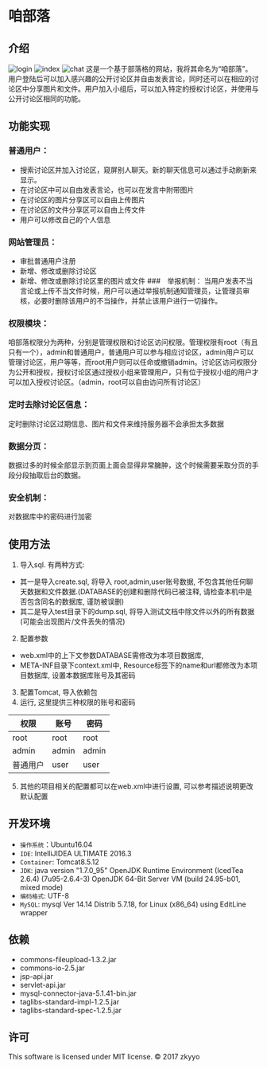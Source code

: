 # 咱部落

## 介绍
![login]()
![index]()
![chat]()
这是一个基于部落格的网站，我将其命名为“咱部落”。用户登陆后可以加入感兴趣的公开讨论区并自由发表言论，同时还可以在相应的讨论区中分享图片和文件。用户加入小组后，可以加入特定的授权讨论区，并使用与公开讨论区相同的功能。

## 功能实现
### 普通用户：
- 搜索讨论区并加入讨论区，窥屏别人聊天。新的聊天信息可以通过手动刷新来显示。
- 在讨论区中可以自由发表言论，也可以在发言中附带图片
- 在讨论区的图片分享区可以自由上传图片
- 在讨论区的文件分享区可以自由上传文件
- 用户可以修改自己的个人信息
### 网站管理员：
- 审批普通用户注册
- 新增、修改或删除讨论区	
- 新增、修改或删除讨论区里的图片或文件
###　举报机制：
当用户发表不当言论或上传不当文件时候，用户可以通过举报机制通知管理员，让管理员审核，必要时删除该用户的不当操作，并禁止该用户进行一切操作。
### 权限模块：
 咱部落权限分为两种，分别是管理权限和讨论区访问权限。管理权限有root（有且只有一个），admin和普通用户，普通用户可以参与相应讨论区，admin用户可以管理讨论区，用户等等，而root用户则可以任命或撤销admin。讨论区访问权限分为公开和授权，授权讨论区通过授权小组来管理用户，只有位于授权小组的用户才可以加入授权讨论区。（admin，root可以自由访问所有讨论区）
### 定时去除讨论区信息：
定时删除讨论区过期信息、图片和文件来维持服务器不会承担太多数据
### 数据分页：
数据过多的时候全部显示到页面上面会显得非常臃肿，这个时候需要采取分页的手段分段抽取后台的数据。
### 安全机制：
对数据库中的密码进行加密

## 使用方法
1. 导入sql. 有两种方式:
 - 其一是导入create.sql, 将导入 root,admin,user账号数据, 不包含其他任何聊天数据和文件数据.(DATABASE的创建和删除代码已被注释, 请检查本机中是否包含同名的数据库, 谨防被误删)
 - 其二是导入test目录下的dump.sql, 将导入测试文档中除文件以外的所有数据(可能会出现图片/文件丢失的情况)
2. 配置参数
 - web.xml中的上下文参数DATABASE需修改为本项目数据库, 
 - META-INF目录下context.xml中, Resource标签下的name和url都修改为本项目数据库, 设置本数据库账号及其密码
3. 配置Tomcat, 导入依赖包
4. 运行, 这里提供三种权限的账号和密码

权限 | 账号 | 密码 
----- | ----- | -----
root | root | root
admin | admin | admin
普通用户 | user | user

5. 其他的项目相关的配置都可以在web.xml中进行设置, 可以参考描述说明更改默认配置

## 开发环境
- `操作系统`：Ubuntu16.04
- `IDE`: IntelliJIDEA ULTIMATE 2016.3
- `Container`: Tomcat8.5.12
- `JDK`: java version "1.7.0_95"
OpenJDK Runtime Environment (IcedTea 2.6.4) (7u95-2.6.4-3)
OpenJDK 64-Bit Server VM (build 24.95-b01, mixed mode)
- `编码格式`: UTF-8
- `MySQL`: mysql  Ver 14.14 Distrib 5.7.18, for Linux (x86_64) using  EditLine wrapper

## 依赖
- commons-fileupload-1.3.2.jar
- commons-io-2.5.jar
- jsp-api.jar
- servlet-api.jar
- mysql-connector-java-5.1.41-bin.jar
- taglibs-standard-impl-1.2.5.jar
- taglibs-standard-spec-1.2.5.jar

## 许可
This software is licensed under MIT license. © 2017 zkyyo